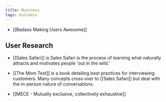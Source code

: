 ```yaml
---
title: Business
tags: business
---
```


- [[Badass Making Users Awesome]]
## User Research

- [[Sales Safari]] is Sales Safari is the process of learning what naturally attracts and motivates people 'out in the wild.'
- [[The Mom Test]] is a book detailing best practices for interviewing customers. Many concepts cross over to [[Sales Safari]] but deal with the in-person nature of conversations.


- [[MECE - Mutually exclusive, collectively exhaustive]]

